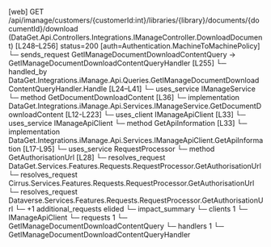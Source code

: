 [web] GET /api/imanage/customers/{customerId:int}/libraries/{library}/documents/{documentId}/download  (DataGet.Api.Controllers.Integrations.IManageController.DownloadDocument)  [L248–L256] status=200 [auth=Authentication.MachineToMachinePolicy]
  └─ sends_request GetIManageDocumentDownloadContentQuery -> GetIManageDocumentDownloadContentQueryHandler [L255]
    └─ handled_by DataGet.Integrations.iManage.Api.Queries.GetIManageDocumentDownloadContentQueryHandler.Handle [L24–L41]
      └─ uses_service IManageService
        └─ method GetDocumentDownloadContent [L36]
          └─ implementation DataGet.Integrations.iManage.Api.Services.IManageService.GetDocumentDownloadContent [L12-L223]
            └─ uses_client IManageApiClient [L33]
            └─ uses_service IManageApiClient
              └─ method GetApiInformation [L33]
                └─ implementation DataGet.Integrations.iManage.Api.Services.IManageApiClient.GetApiInformation [L17-L95]
            └─ uses_service RequestProcessor
              └─ method GetAuthorisationUrl [L28]
                └─ resolves_request DataGet.Services.Features.Requests.RequestProcessor.GetAuthorisationUrl
                └─ resolves_request Cirrus.Services.Features.Requests.RequestProcessor.GetAuthorisationUrl
                └─ resolves_request Dataverse.Services.Features.Requests.RequestProcessor.GetAuthorisationUrl
                └─ +1 additional_requests elided
  └─ impact_summary
    └─ clients 1
      └─ IManageApiClient
    └─ requests 1
      └─ GetIManageDocumentDownloadContentQuery
    └─ handlers 1
      └─ GetIManageDocumentDownloadContentQueryHandler


